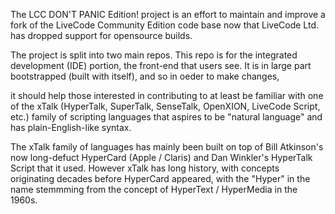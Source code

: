 The LCC DON'T PANIC Edition! project is an effort to maintain and improve a fork of the LiveCode Community Edition code base now that LiveCode Ltd. has dropped support for opensource builds.

The project is split into two main repos. This repo is for the integrated development (IDE) portion, the front-end that users see. It is in large part bootstrapped (built with itself), and so in oeder to make changes, 

it should help those interested in contributing to at least be familiar with one of the xTalk (HyperTalk, SuperTalk, SenseTalk, OpenXION, LiveCode Script, etc.) family of scripting languages that aspires to be "natural language" and has plain-English-like syntax. 

The xTalk family of languages has mainly been built on top of Bill Atkinson's now long-defuct HyperCard (Apple / Claris) and Dan Winkler's HyperTalk Script that it used. However xTalk has long history, with concepts originating decades before HyperCard appeared, with the "Hyper" in the name stemmming from the concept of HyperText / HyperMedia in the 1960s.
